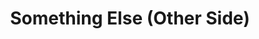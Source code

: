 ---
title: "Something Else (Other Side)"
url: /doylestown/something-else-other-side/
shop: Kleidung
---